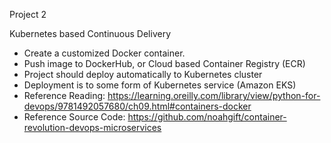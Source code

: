 Project 2

Kubernetes based Continuous Delivery

- Create a customized Docker container.
- Push image to DockerHub, or Cloud based Container Registry (ECR)
- Project should deploy automatically to Kubernetes cluster
- Deployment is to some form of Kubernetes service (Amazon EKS)
- Reference Reading: https://learning.oreilly.com/library/view/python-for-devops/9781492057680/ch09.html#containers-docker
- Reference Source Code: https://github.com/noahgift/container-revolution-devops-microservices
